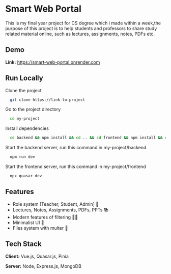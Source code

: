 # Smart Web Portal

This is my final year project for CS degree which i made within a week,the purpose of this project is to help students and professors to share study related material online, such as lectures, assignments, notes, PDFs etc.

## Demo

**Link:**
https://smart-web-portal.onrender.com

## Run Locally

Clone the project

```bash
  git clone https://link-to-project
```

Go to the project directory

```bash
  cd my-project
```

Install dependencies

```bash
  cd backend && npm install && cd .. && cd frontend && npm install && cd ..
```

Start the backend server, run this command in my-project/backend

```bash
  npm run dev
```

Start the frontend server, run this command in my-project/frontend

```bash
  npx quasar dev
```

## Features

- Role system [Teacher, Student, Admin] 🔐
- Lectures, Notes, Assignments, PDFs, PPTs 📚
- Modern features of filtering 🧙‍♂️
- Minimalist UI 🧩
- Files system with multer 📂

## Tech Stack

**Client:** Vue.js, Quasar.js, Pinia

**Server:** Node, Express.js, MongoDB
